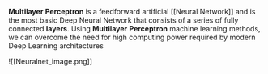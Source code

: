 **Multilayer** **Perceptron** is a feedforward artificial [[Neural Network]] and is the most basic Deep Neural Network that consists of a series of fully connected **layers**. Using **Multilayer** **Perceptron** machine learning methods, we can overcome the need for high computing power required by modern Deep Learning architectures

![[Neuralnet_image.png]]